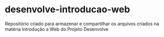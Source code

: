 # desenvolve-introducao-web
Repositório criado para armazenar e compartilhar os arquivos criados na matéria Introdução a Web do Projeto Desenvolve
